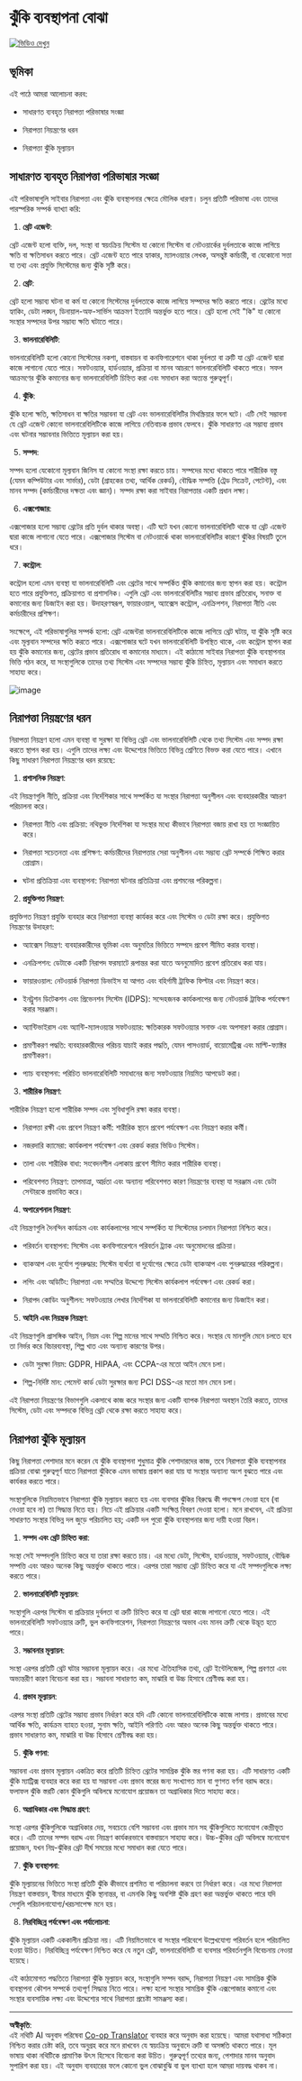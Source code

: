 <!--
CO_OP_TRANSLATOR_METADATA:
{
  "original_hash": "fcca304f072cabf206388199e8e2e578",
  "translation_date": "2025-09-03T21:50:46+00:00",
  "source_file": "1.3 Understanding risk management.md",
  "language_code": "bn"
}
-->
# ঝুঁকি ব্যবস্থাপনা বোঝা

[![ভিডিও দেখুন](../../translated_images/1-3_placeholder.cd73b08dc9f3a91c63fa3741ea139331d2c6696e22606fb89ac923f573ca369c.bn.png)](https://learn-video.azurefd.net/vod/player?id=e8efc6f3-eab3-421b-aec7-dcc0244bd8f1)

## ভূমিকা

এই পাঠে আমরা আলোচনা করব:

- সাধারণত ব্যবহৃত নিরাপত্তা পরিভাষার সংজ্ঞা

- নিরাপত্তা নিয়ন্ত্রণের ধরন

- নিরাপত্তা ঝুঁকি মূল্যায়ন

## সাধারণত ব্যবহৃত নিরাপত্তা পরিভাষার সংজ্ঞা

এই পরিভাষাগুলি সাইবার নিরাপত্তা এবং ঝুঁকি ব্যবস্থাপনার ক্ষেত্রে মৌলিক ধারণা। চলুন প্রতিটি পরিভাষা এবং তাদের পারস্পরিক সম্পর্ক ব্যাখ্যা করি:

1. **থ্রেট এজেন্ট**:

থ্রেট এজেন্ট হলো ব্যক্তি, দল, সংস্থা বা স্বয়ংক্রিয় সিস্টেম যা কোনো সিস্টেম বা নেটওয়ার্কের দুর্বলতাকে কাজে লাগিয়ে ক্ষতি বা ক্ষতিসাধন করতে পারে। থ্রেট এজেন্ট হতে পারে হ্যাকার, ম্যালওয়্যার লেখক, অসন্তুষ্ট কর্মচারী, বা যেকোনো সত্তা যা তথ্য এবং প্রযুক্তি সিস্টেমের জন্য ঝুঁকি সৃষ্টি করে।

2. **থ্রেট**:

থ্রেট হলো সম্ভাব্য ঘটনা বা কর্ম যা কোনো সিস্টেমের দুর্বলতাকে কাজে লাগিয়ে সম্পদের ক্ষতি করতে পারে। থ্রেটের মধ্যে হ্যাকিং, ডেটা লঙ্ঘন, ডিনায়াল-অফ-সার্ভিস আক্রমণ ইত্যাদি অন্তর্ভুক্ত হতে পারে। থ্রেট হলো সেই "কি" যা কোনো সংস্থার সম্পদের উপর সম্ভাব্য ক্ষতি ঘটাতে পারে।

3. **ভালনারেবিলিটি**:

ভালনারেবিলিটি হলো কোনো সিস্টেমের নকশা, বাস্তবায়ন বা কনফিগারেশনে থাকা দুর্বলতা বা ত্রুটি যা থ্রেট এজেন্ট দ্বারা কাজে লাগানো যেতে পারে। সফটওয়্যার, হার্ডওয়্যার, প্রক্রিয়া বা মানব আচরণে ভালনারেবিলিটি থাকতে পারে। সফল আক্রমণের ঝুঁকি কমানোর জন্য ভালনারেবিলিটি চিহ্নিত করা এবং সমাধান করা অত্যন্ত গুরুত্বপূর্ণ।

4. **ঝুঁকি**:

ঝুঁকি হলো ক্ষতি, ক্ষতিসাধন বা ক্ষতির সম্ভাবনা যা থ্রেট এবং ভালনারেবিলিটির মিথস্ক্রিয়ার ফলে ঘটে। এটি সেই সম্ভাবনা যে থ্রেট এজেন্ট কোনো ভালনারেবিলিটিকে কাজে লাগিয়ে নেতিবাচক প্রভাব ফেলবে। ঝুঁকি সাধারণত এর সম্ভাব্য প্রভাব এবং ঘটনার সম্ভাবনার ভিত্তিতে মূল্যায়ন করা হয়।

5. **সম্পদ**:

সম্পদ হলো যেকোনো মূল্যবান জিনিস যা কোনো সংস্থা রক্ষা করতে চায়। সম্পদের মধ্যে থাকতে পারে শারীরিক বস্তু (যেমন কম্পিউটার এবং সার্ভার), ডেটা (গ্রাহকের তথ্য, আর্থিক রেকর্ড), বৌদ্ধিক সম্পত্তি (ট্রেড সিক্রেট, পেটেন্ট), এবং মানব সম্পদ (কর্মচারীদের দক্ষতা এবং জ্ঞান)। সম্পদ রক্ষা করা সাইবার নিরাপত্তার একটি প্রধান লক্ষ্য।

6. **এক্সপোজার**:

এক্সপোজার হলো সম্ভাব্য থ্রেটের প্রতি দুর্বল থাকার অবস্থা। এটি ঘটে যখন কোনো ভালনারেবিলিটি থাকে যা থ্রেট এজেন্ট দ্বারা কাজে লাগানো যেতে পারে। এক্সপোজার সিস্টেম বা নেটওয়ার্কে থাকা ভালনারেবিলিটির কারণে ঝুঁকির বিষয়টি তুলে ধরে।

7. **কন্ট্রোল**:

কন্ট্রোল হলো এমন ব্যবস্থা যা ভালনারেবিলিটি এবং থ্রেটের সাথে সম্পর্কিত ঝুঁকি কমানোর জন্য স্থাপন করা হয়। কন্ট্রোল হতে পারে প্রযুক্তিগত, প্রক্রিয়াগত বা প্রশাসনিক। এগুলি থ্রেট এবং ভালনারেবিলিটির সম্ভাব্য প্রভাব প্রতিরোধ, সনাক্ত বা কমানোর জন্য ডিজাইন করা হয়। উদাহরণস্বরূপ, ফায়ারওয়াল, অ্যাক্সেস কন্ট্রোল, এনক্রিপশন, নিরাপত্তা নীতি এবং কর্মচারীদের প্রশিক্ষণ।

সংক্ষেপে, এই পরিভাষাগুলির সম্পর্ক হলো: থ্রেট এজেন্টরা ভালনারেবিলিটিকে কাজে লাগিয়ে থ্রেট ঘটায়, যা ঝুঁকি সৃষ্টি করে এবং মূল্যবান সম্পদের ক্ষতি করতে পারে। এক্সপোজার ঘটে যখন ভালনারেবিলিটি উপস্থিত থাকে, এবং কন্ট্রোল স্থাপন করা হয় ঝুঁকি কমানোর জন্য, থ্রেটের প্রভাব প্রতিরোধ বা কমানোর মাধ্যমে। এই কাঠামো সাইবার নিরাপত্তা ঝুঁকি ব্যবস্থাপনার ভিত্তি গঠন করে, যা সংস্থাগুলিকে তাদের তথ্য সিস্টেম এবং সম্পদের সম্ভাব্য ঝুঁকি চিহ্নিত, মূল্যায়ন এবং সমাধান করতে সাহায্য করে।

![image](../../translated_images/circleofrisk.f6652bf797466df15a5c2ba772aff10db31631c281cdfce420681fd73916b735.bn.png)

## নিরাপত্তা নিয়ন্ত্রণের ধরন

নিরাপত্তা নিয়ন্ত্রণ হলো এমন ব্যবস্থা বা সুরক্ষা যা বিভিন্ন থ্রেট এবং ভালনারেবিলিটি থেকে তথ্য সিস্টেম এবং সম্পদ রক্ষা করতে স্থাপন করা হয়। এগুলি তাদের লক্ষ্য এবং উদ্দেশ্যের ভিত্তিতে বিভিন্ন শ্রেণিতে বিভক্ত করা যেতে পারে। এখানে কিছু সাধারণ নিরাপত্তা নিয়ন্ত্রণের ধরন রয়েছে:

1. **প্রশাসনিক নিয়ন্ত্রণ**:

এই নিয়ন্ত্রণগুলি নীতি, প্রক্রিয়া এবং নির্দেশিকার সাথে সম্পর্কিত যা সংস্থার নিরাপত্তা অনুশীলন এবং ব্যবহারকারীর আচরণ পরিচালনা করে।

- নিরাপত্তা নীতি এবং প্রক্রিয়া: নথিভুক্ত নির্দেশিকা যা সংস্থার মধ্যে কীভাবে নিরাপত্তা বজায় রাখা হয় তা সংজ্ঞায়িত করে।

- নিরাপত্তা সচেতনতা এবং প্রশিক্ষণ: কর্মচারীদের নিরাপত্তার সেরা অনুশীলন এবং সম্ভাব্য থ্রেট সম্পর্কে শিক্ষিত করার প্রোগ্রাম।

- ঘটনা প্রতিক্রিয়া এবং ব্যবস্থাপনা: নিরাপত্তা ঘটনার প্রতিক্রিয়া এবং প্রশমনের পরিকল্পনা।

2. **প্রযুক্তিগত নিয়ন্ত্রণ**:

প্রযুক্তিগত নিয়ন্ত্রণ প্রযুক্তি ব্যবহার করে নিরাপত্তা ব্যবস্থা কার্যকর করে এবং সিস্টেম ও ডেটা রক্ষা করে। প্রযুক্তিগত নিয়ন্ত্রণের উদাহরণ:

- অ্যাক্সেস নিয়ন্ত্রণ: ব্যবহারকারীদের ভূমিকা এবং অনুমতির ভিত্তিতে সম্পদে প্রবেশ সীমিত করার ব্যবস্থা।

- এনক্রিপশন: ডেটাকে একটি নিরাপদ ফরম্যাটে রূপান্তর করা যাতে অননুমোদিত প্রবেশ প্রতিরোধ করা যায়।

- ফায়ারওয়াল: নেটওয়ার্ক নিরাপত্তা ডিভাইস যা আগত এবং বহির্গামী ট্রাফিক ফিল্টার এবং নিয়ন্ত্রণ করে।

- ইনট্রুশন ডিটেকশন এবং প্রিভেনশন সিস্টেম (IDPS): সন্দেহজনক কার্যকলাপের জন্য নেটওয়ার্ক ট্রাফিক পর্যবেক্ষণ করার সরঞ্জাম।

- অ্যান্টিভাইরাস এবং অ্যান্টি-ম্যালওয়্যার সফটওয়্যার: ক্ষতিকারক সফটওয়্যার সনাক্ত এবং অপসারণ করার প্রোগ্রাম।

- প্রমাণীকরণ পদ্ধতি: ব্যবহারকারীদের পরিচয় যাচাই করার পদ্ধতি, যেমন পাসওয়ার্ড, বায়োমেট্রিক্স এবং মাল্টি-ফ্যাক্টর প্রমাণীকরণ।

- প্যাচ ব্যবস্থাপনা: পরিচিত ভালনারেবিলিটি সমাধানের জন্য সফটওয়্যার নিয়মিত আপডেট করা।

3. **শারীরিক নিয়ন্ত্রণ**:

শারীরিক নিয়ন্ত্রণ হলো শারীরিক সম্পদ এবং সুবিধাগুলি রক্ষা করার ব্যবস্থা।

- নিরাপত্তা রক্ষী এবং প্রবেশ নিয়ন্ত্রণ কর্মী: শারীরিক স্থানে প্রবেশ পর্যবেক্ষণ এবং নিয়ন্ত্রণ করার কর্মী।

- নজরদারি ক্যামেরা: কার্যকলাপ পর্যবেক্ষণ এবং রেকর্ড করার ভিডিও সিস্টেম।

- তালা এবং শারীরিক বাধা: সংবেদনশীল এলাকায় প্রবেশ সীমিত করার শারীরিক ব্যবস্থা।

- পরিবেশগত নিয়ন্ত্রণ: তাপমাত্রা, আর্দ্রতা এবং অন্যান্য পরিবেশগত কারণ নিয়ন্ত্রণের ব্যবস্থা যা সরঞ্জাম এবং ডেটা সেন্টারকে প্রভাবিত করে।

4. **অপারেশনাল নিয়ন্ত্রণ**:

এই নিয়ন্ত্রণগুলি দৈনন্দিন কার্যক্রম এবং কার্যকলাপের সাথে সম্পর্কিত যা সিস্টেমের চলমান নিরাপত্তা নিশ্চিত করে।

- পরিবর্তন ব্যবস্থাপনা: সিস্টেম এবং কনফিগারেশনে পরিবর্তন ট্র্যাক এবং অনুমোদনের প্রক্রিয়া।

- ব্যাকআপ এবং দুর্যোগ পুনরুদ্ধার: সিস্টেম ব্যর্থতা বা দুর্যোগের ক্ষেত্রে ডেটা ব্যাকআপ এবং পুনরুদ্ধারের পরিকল্পনা।

- লগিং এবং অডিটিং: নিরাপত্তা এবং সম্মতির উদ্দেশ্যে সিস্টেম কার্যকলাপ পর্যবেক্ষণ এবং রেকর্ড করা।

- নিরাপদ কোডিং অনুশীলন: সফটওয়্যার লেখার নির্দেশিকা যা ভালনারেবিলিটি কমানোর জন্য ডিজাইন করা।

5. **আইনি এবং নিয়ন্ত্রক নিয়ন্ত্রণ**:

এই নিয়ন্ত্রণগুলি প্রাসঙ্গিক আইন, নিয়ম এবং শিল্প মানের সাথে সম্মতি নিশ্চিত করে। সংস্থার যে মানগুলি মেনে চলতে হবে তা নির্ভর করে বিচারব্যবস্থা, শিল্প খাত এবং অন্যান্য কারণের উপর।

- ডেটা সুরক্ষা নিয়ম: GDPR, HIPAA, এবং CCPA-এর মতো আইন মেনে চলা।

- শিল্প-নির্দিষ্ট মান: পেমেন্ট কার্ড ডেটা সুরক্ষার জন্য PCI DSS-এর মতো মান মেনে চলা।

এই নিরাপত্তা নিয়ন্ত্রণের বিভাগগুলি একসাথে কাজ করে সংস্থার জন্য একটি ব্যাপক নিরাপত্তা অবস্থান তৈরি করতে, তাদের সিস্টেম, ডেটা এবং সম্পদকে বিভিন্ন থ্রেট থেকে রক্ষা করতে সাহায্য করে।

## নিরাপত্তা ঝুঁকি মূল্যায়ন

কিছু নিরাপত্তা পেশাদার মনে করেন যে ঝুঁকি ব্যবস্থাপনা শুধুমাত্র ঝুঁকি পেশাদারদের কাজ, তবে নিরাপত্তা ঝুঁকি ব্যবস্থাপনার প্রক্রিয়া বোঝা গুরুত্বপূর্ণ যাতে নিরাপত্তা ঝুঁকিকে এমন ভাষায় প্রকাশ করা যায় যা সংস্থার অন্যান্য অংশ বুঝতে পারে এবং কার্যকর করতে পারে।

সংস্থাগুলিকে নিয়মিতভাবে নিরাপত্তা ঝুঁকি মূল্যায়ন করতে হয় এবং ব্যবসার ঝুঁকির বিরুদ্ধে কী পদক্ষেপ নেওয়া হবে (বা নেওয়া হবে না) তা সিদ্ধান্ত নিতে হয়। নিচে এই প্রক্রিয়ার একটি সংক্ষিপ্ত বিবরণ দেওয়া হলো। মনে রাখবেন, এই প্রক্রিয়া সাধারণত সংস্থার বিভিন্ন দল জুড়ে পরিচালিত হয়; একটি দল পুরো ঝুঁকি ব্যবস্থাপনার জন্য দায়ী হওয়া বিরল।

1. **সম্পদ এবং থ্রেট চিহ্নিত করা**:

সংস্থা সেই সম্পদগুলি চিহ্নিত করে যা তারা রক্ষা করতে চায়। এর মধ্যে ডেটা, সিস্টেম, হার্ডওয়্যার, সফটওয়্যার, বৌদ্ধিক সম্পত্তি এবং আরও অনেক কিছু অন্তর্ভুক্ত থাকতে পারে। এরপর তারা সম্ভাব্য থ্রেট চিহ্নিত করে যা এই সম্পদগুলিকে লক্ষ্য করতে পারে।

2. **ভালনারেবিলিটি মূল্যায়ন**:

সংস্থাগুলি এরপর সিস্টেম বা প্রক্রিয়ার দুর্বলতা বা ত্রুটি চিহ্নিত করে যা থ্রেট দ্বারা কাজে লাগানো যেতে পারে। এই ভালনারেবিলিটি সফটওয়্যার ত্রুটি, ভুল কনফিগারেশন, নিরাপত্তা নিয়ন্ত্রণের অভাব এবং মানব ত্রুটি থেকে উদ্ভূত হতে পারে।

3. **সম্ভাবনার মূল্যায়ন**:

সংস্থা এরপর প্রতিটি থ্রেট ঘটার সম্ভাবনা মূল্যায়ন করে। এর মধ্যে ঐতিহাসিক তথ্য, থ্রেট ইন্টেলিজেন্স, শিল্প প্রবণতা এবং অভ্যন্তরীণ কারণ বিবেচনা করা হয়। সম্ভাবনা সাধারণত কম, মাঝারি বা উচ্চ হিসাবে শ্রেণীবদ্ধ করা হয়।

4. **প্রভাব মূল্যায়ন**:

এরপর সংস্থা প্রতিটি থ্রেটের সম্ভাব্য প্রভাব নির্ধারণ করে যদি এটি কোনো ভালনারেবিলিটিকে কাজে লাগায়। প্রভাবের মধ্যে আর্থিক ক্ষতি, কার্যক্রম ব্যাহত হওয়া, সুনাম ক্ষতি, আইনি পরিণতি এবং আরও অনেক কিছু অন্তর্ভুক্ত থাকতে পারে। প্রভাব সাধারণত কম, মাঝারি বা উচ্চ হিসাবে শ্রেণীবদ্ধ করা হয়।

5. **ঝুঁকি গণনা**:

সম্ভাবনা এবং প্রভাব মূল্যায়ন একত্রিত করে প্রতিটি চিহ্নিত থ্রেটের সামগ্রিক ঝুঁকি স্তর গণনা করা হয়। এটি সাধারণত একটি ঝুঁকি ম্যাট্রিক্স ব্যবহার করে করা হয় যা সম্ভাবনা এবং প্রভাব স্তরের জন্য সংখ্যাগত মান বা গুণগত বর্ণনা বরাদ্দ করে। ফলাফল ঝুঁকি স্তরটি কোন ঝুঁকিগুলি অবিলম্বে মনোযোগ প্রয়োজন তা অগ্রাধিকার দিতে সাহায্য করে।

6. **অগ্রাধিকার এবং সিদ্ধান্ত গ্রহণ**:

সংস্থা এরপর ঝুঁকিগুলিকে অগ্রাধিকার দেয়, সবচেয়ে বেশি সম্ভাবনা এবং প্রভাব মান সহ ঝুঁকিগুলিতে মনোযোগ কেন্দ্রীভূত করে। এটি তাদের সম্পদ বরাদ্দ এবং নিয়ন্ত্রণ কার্যকরভাবে বাস্তবায়নে সাহায্য করে। উচ্চ-ঝুঁকির থ্রেট অবিলম্বে মনোযোগ প্রয়োজন, যখন নিম্ন-ঝুঁকির থ্রেট দীর্ঘ সময়ের মধ্যে সমাধান করা যেতে পারে।

7. **ঝুঁকি ব্যবস্থাপনা**:

ঝুঁকি মূল্যায়নের ভিত্তিতে সংস্থা প্রতিটি ঝুঁকি কীভাবে প্রশমিত বা পরিচালনা করবে তা নির্ধারণ করে। এর মধ্যে নিরাপত্তা নিয়ন্ত্রণ বাস্তবায়ন, বীমার মাধ্যমে ঝুঁকি স্থানান্তর, বা এমনকি কিছু অবশিষ্ট ঝুঁকি গ্রহণ করা অন্তর্ভুক্ত থাকতে পারে যদি সেগুলি পরিচালনাযোগ্য/খরচসাপেক্ষ মনে হয়।

8. **নিরবিচ্ছিন্ন পর্যবেক্ষণ এবং পর্যালোচনা**:

ঝুঁকি মূল্যায়ন একটি এককালীন প্রক্রিয়া নয়। এটি নিয়মিতভাবে বা সংস্থার পরিবেশে উল্লেখযোগ্য পরিবর্তন হলে পরিচালিত হওয়া উচিত। নিরবিচ্ছিন্ন পর্যবেক্ষণ নিশ্চিত করে যে নতুন থ্রেট, ভালনারেবিলিটি বা ব্যবসার পরিবর্তনগুলি বিবেচনায় নেওয়া হয়েছে।

এই কাঠামোগত পদ্ধতিতে নিরাপত্তা ঝুঁকি মূল্যায়ন করে, সংস্থাগুলি সম্পদ বরাদ্দ, নিরাপত্তা নিয়ন্ত্রণ এবং সামগ্রিক ঝুঁকি ব্যবস্থাপনা কৌশল সম্পর্কে তথ্যপূর্ণ সিদ্ধান্ত নিতে পারে। লক্ষ্য হলো সংস্থার সামগ্রিক ঝুঁকি এক্সপোজার কমানো এবং সংস্থার ব্যবসায়িক লক্ষ্য এবং উদ্দেশ্যের সাথে নিরাপত্তা প্রচেষ্টা সামঞ্জস্য করা।

---

**অস্বীকৃতি**:  
এই নথিটি AI অনুবাদ পরিষেবা [Co-op Translator](https://github.com/Azure/co-op-translator) ব্যবহার করে অনুবাদ করা হয়েছে। আমরা যথাসাধ্য সঠিকতা নিশ্চিত করার চেষ্টা করি, তবে অনুগ্রহ করে মনে রাখবেন যে স্বয়ংক্রিয় অনুবাদে ত্রুটি বা অসঙ্গতি থাকতে পারে। মূল ভাষায় থাকা নথিটিকে প্রামাণিক উৎস হিসেবে বিবেচনা করা উচিত। গুরুত্বপূর্ণ তথ্যের জন্য, পেশাদার মানব অনুবাদ সুপারিশ করা হয়। এই অনুবাদ ব্যবহারের ফলে কোনো ভুল বোঝাবুঝি বা ভুল ব্যাখ্যা হলে আমরা দায়বদ্ধ থাকব না।